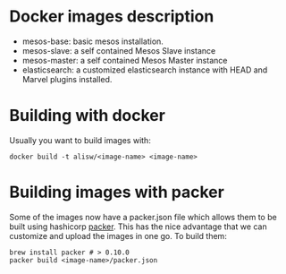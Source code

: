 # Docker images description

- mesos-base: basic mesos installation.
- mesos-slave: a self contained Mesos Slave instance
- mesos-master: a self contained Mesos Master instance
- elasticsearch: a customized elasticsearch instance with HEAD and Marvel plugins
  installed.

# Building with docker

Usually you want to build images with:

    docker build -t alisw/<image-name> <image-name>

# Building images with packer

Some of the images now have a packer.json file which allows them to
be built using hashicorp [packer](www.packer.io). This has the nice
advantage that we can customize and upload the images in one go.
To build them:

    brew install packer # > 0.10.0
    packer build <image-name>/packer.json
